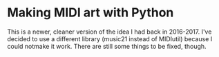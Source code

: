 # Making MIDI art with Python

This is a newer, cleaner version of the idea I had back in 2016-2017. I've decided to use a different library (music21 instead of MIDIutil) because I could notmake it work. There are still some things to be fixed, though.